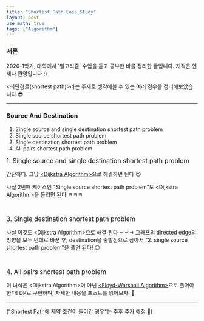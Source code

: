```yaml
---
title: "Shortest Path Case Study"
layout: post
use_math: true
tags: ["Algorithm"]
---
```


### 서론

2020-1학기, 대학에서 '알고리즘' 수업을 듣고 공부한 바를 정리한 글입니다. 지적은 언제나 환영입니다 :)

\<최단경로(shortest path)\>라는 주제로 생각해볼 수 있는 여러 경우를 정리해보았습니다 😎

<hr/>

### Source And Destination

<div class="statement" markdown="1">

1. Single source and single destination shortest path problem
2. Single source shortest path problem
3. Single destination shortest path problem
4. All pairs shortest path problem

</div>

<big>1. Single source and single destination shortest path problem</big>

간단하다. 그냥 [\<Dijkstra Algorithm\>](https://bluehorn07.github.io/computer_science/2021/04/17/dijkstra-algorithm.html)으로 해결하면 된다 😉

사실 2번째 케이스인 "Single source shortest path problem"도 \<Dijkstra Algorithm\>을 돌리면 된다 ㅋㅋㅋ

<br/>

<big>3. Single destination shortest path problem</big>

사실 이것도 \<Dijkstra Algorithm\>으로 해결 된다 ㅋㅋㅋ 그래프의 directed edge의 방향을 모두 반대로 바꾼 후, destination을 출발점으로 삼아서 "2. single source shortest path problem"을 풀면 된다! 😉

<br/>

<big>4. All pairs shortest path problem</big>

이 녀석은 \<Dijkstra Algorithm\>이 아닌 [\<Floyd-Warshall Algorithm\>](https://bluehorn07.github.io/computer_science/2021/06/13/all-pairs-shortest-paths.html)으로 풀어야 한다! DP로 구현하며, 자세한 내용을 포스트를 읽어보자! 🎈

<hr/>

("Shortest Path에 제약 조건이 들어간 경우"는 추후 추가 예정 🎈)



